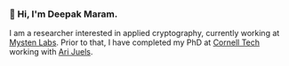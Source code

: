 ### 👋 Hi, I'm Deepak Maram. 

I am a researcher interested in applied cryptography, currently working at [Mysten Labs](https://mystenlabs.com/). Prior to that, I have completed my PhD at [Cornell Tech](https://tech.cornell.edu/) working with [Ari Juels](https://www.arijuels.com/).

<!--
**mskd12/mskd12** is a ✨ _special_ ✨ repository because its `README.md` (this file) appears on your GitHub profile.

Here are some ideas to get you started:

- 🔭 I’m currently working on ...
- 🌱 I’m currently learning ...
- 👯 I’m looking to collaborate on ...
- 🤔 I’m looking for help with ...
- 💬 Ask me about ...
- 📫 How to reach me: ...
- 😄 Pronouns: ...
- ⚡ Fun fact: ...
-->
